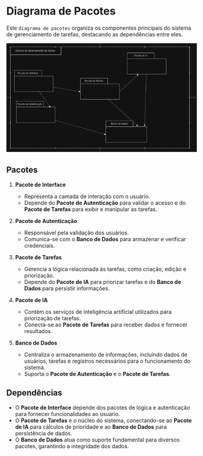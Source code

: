 # Diagrama de Pacotes
Este `diagrama de pacotes` organiza os componentes principais do sistema de gerenciamento de tarefas, destacando as dependências entre eles.

![DP](Pacote.png)

## Pacotes

1. **Pacote de Interface**  
   - Representa a camada de interação com o usuário.
   - Depende do **Pacote de Autenticação** para validar o acesso e do **Pacote de Tarefas** para exibir e manipular as tarefas.

2. **Pacote de Autenticação**  
   - Responsável pela validação dos usuários.
   - Comunica-se com o **Banco de Dados** para armazenar e verificar credenciais.

3. **Pacote de Tarefas**  
   - Gerencia a lógica relacionada às tarefas, como criação, edição e priorização.
   - Depende do **Pacote de IA** para priorizar tarefas e do **Banco de Dados** para persistir informações.

4. **Pacote de IA**  
   - Contém os serviços de inteligência artificial utilizados para priorização de tarefas.
   - Conecta-se ao **Pacote de Tarefas** para receber dados e fornecer resultados.

5. **Banco de Dados**  
   - Centraliza o armazenamento de informações, incluindo dados de usuários, tarefas e registros necessários para o funcionamento do sistema.
   - Suporta o **Pacote de Autenticação** e o **Pacote de Tarefas**.

## Dependências

- O **Pacote de Interface** depende dos pacotes de lógica e autenticação para fornecer funcionalidades ao usuário.
- O **Pacote de Tarefas** é o núcleo do sistema, conectando-se ao **Pacote de IA** para cálculos de prioridade e ao **Banco de Dados** para persistência de dados.
- O **Banco de Dados** atua como suporte fundamental para diversos pacotes, garantindo a integridade dos dados.